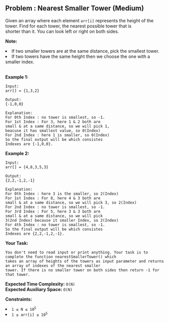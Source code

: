 ## Problem : Nearest Smaller Tower (Medium) 
Given an array where each element ```arr[i]``` represents the height of the tower. Find for each tower, the nearest possible tower that is<br>
shorter than it. You can look left or right on both sides.

**Note:** 
<li>If two smaller towers are at the same distance, pick the smallest tower.</li>
<li>If two towers have the same height then we choose the one with a smaller index.</li><br>

**Example 1:**
```
Input: 
arr[] = {1,3,2}

Output: 
{-1,0,0}

Explanation:
For 0th Index : no tower is smallest, so -1.
For 1st Index : For 3, here 1 & 2 both are 
small & at a same distance, so we will pick 1, 
beacuse it has smallest value, so 0(Index)
For 2nd Index : here 1 is smaller, so 0(Index)
So the final output will be which consistes 
Indexes are {-1,0,0}.
```

**Example 2:**
```
Input: 
arr[] = {4,8,3,5,3}

Output: 
{2,2,-1,2,-1}

Explanation: 
For 0th Index : here 3 is the smaller, so 2(Index) 
For 1st Index : For 8, here 4 & 3 both are
small & at a same distance, so we will pick 3, so 2(Index)
For 2nd Index : no tower is smallest, so -1.
For 3rd Index : For 5, here 3 & 3 both are
small & at a same distance, so we will pick 
3(2nd Index) because it smaller Index, so 2(Index)
For 4th Index : no tower is smallest, so -1.
So the final output will be which consistes
Indexes are {2,2,-1,2,-1}.
```

**Your Task:**
```
You don't need to read input or print anything. Your task is to complete the function nearestSmallerTower() which
takes an array of heights of the towers as input parameter and returns an array of indexes of the nearest smaller 
tower. If there is no smaller tower on both sides then return -1 for that tower.
```

**Expected Time Complexity:** ```O(N)```<br>
**Expected Auxiliary Space:** ```O(N)```

**Constraints:**
<li><code>1 ≤ N ≤ 10<sup>5</sup></code></li>
<li><code>1 ≤ arr[i] ≤ 10<sup>5</sup></code></li> 
